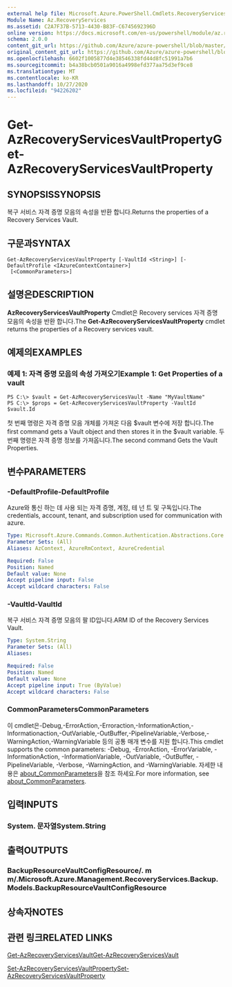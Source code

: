 ```yaml
---
external help file: Microsoft.Azure.PowerShell.Cmdlets.RecoveryServices.Backup.dll-Help.xml
Module Name: Az.RecoveryServices
ms.assetid: C2A7F37B-5713-4430-B83F-C6745692396D
online version: https://docs.microsoft.com/en-us/powershell/module/az.recoveryservices/get-azrecoveryservicesvaultproperty
schema: 2.0.0
content_git_url: https://github.com/Azure/azure-powershell/blob/master/src/RecoveryServices/RecoveryServices/help/Get-AzRecoveryServicesVaultProperty.md
original_content_git_url: https://github.com/Azure/azure-powershell/blob/master/src/RecoveryServices/RecoveryServices/help/Get-AzRecoveryServicesVaultProperty.md
ms.openlocfilehash: 6602f1005877d4e38546338fd44d8fc51991a7b6
ms.sourcegitcommit: b4a38bcb0501a9016a4998efd377aa75d3ef9ce8
ms.translationtype: MT
ms.contentlocale: ko-KR
ms.lasthandoff: 10/27/2020
ms.locfileid: "94226202"
---
```

# <span data-ttu-id="a6a09-101">Get-AzRecoveryServicesVaultProperty</span><span class="sxs-lookup"><span data-stu-id="a6a09-101">Get-AzRecoveryServicesVaultProperty</span></span>

## <span data-ttu-id="a6a09-102">SYNOPSIS</span><span class="sxs-lookup"><span data-stu-id="a6a09-102">SYNOPSIS</span></span>
<span data-ttu-id="a6a09-103">복구 서비스 자격 증명 모음의 속성을 반환 합니다.</span><span class="sxs-lookup"><span data-stu-id="a6a09-103">Returns the properties of a Recovery Services Vault.</span></span>

## <span data-ttu-id="a6a09-104">구문과</span><span class="sxs-lookup"><span data-stu-id="a6a09-104">SYNTAX</span></span>

```
Get-AzRecoveryServicesVaultProperty [-VaultId <String>] [-DefaultProfile <IAzureContextContainer>]
 [<CommonParameters>]
```

## <span data-ttu-id="a6a09-105">설명은</span><span class="sxs-lookup"><span data-stu-id="a6a09-105">DESCRIPTION</span></span>
<span data-ttu-id="a6a09-106">**AzRecoveryServicesVaultProperty** Cmdlet은 Recovery services 자격 증명 모음의 속성을 반환 합니다.</span><span class="sxs-lookup"><span data-stu-id="a6a09-106">The **Get-AzRecoveryServicesVaultProperty** cmdlet returns the properties of a Recovery services vault.</span></span>

## <span data-ttu-id="a6a09-107">예제의</span><span class="sxs-lookup"><span data-stu-id="a6a09-107">EXAMPLES</span></span>

### <span data-ttu-id="a6a09-108">예제 1: 자격 증명 모음의 속성 가져오기</span><span class="sxs-lookup"><span data-stu-id="a6a09-108">Example 1: Get Properties of a vault</span></span>
```
PS C:\> $vault = Get-AzRecoveryServicesVault -Name "MyVaultName"
PS C:\> $props = Get-AzRecoveryServicesVaultProperty -VaultId $vault.Id
```

<span data-ttu-id="a6a09-109">첫 번째 명령은 자격 증명 모음 개체를 가져온 다음 $vault 변수에 저장 합니다.</span><span class="sxs-lookup"><span data-stu-id="a6a09-109">The first command gets a Vault object and then stores it in the $vault variable.</span></span>
<span data-ttu-id="a6a09-110">두 번째 명령은 자격 증명 정보를 가져옵니다.</span><span class="sxs-lookup"><span data-stu-id="a6a09-110">The second command Gets the Vault Properties.</span></span>

## <span data-ttu-id="a6a09-111">변수</span><span class="sxs-lookup"><span data-stu-id="a6a09-111">PARAMETERS</span></span>

### <span data-ttu-id="a6a09-112">-DefaultProfile</span><span class="sxs-lookup"><span data-stu-id="a6a09-112">-DefaultProfile</span></span>
<span data-ttu-id="a6a09-113">Azure와 통신 하는 데 사용 되는 자격 증명, 계정, 테 넌 트 및 구독입니다.</span><span class="sxs-lookup"><span data-stu-id="a6a09-113">The credentials, account, tenant, and subscription used for communication with azure.</span></span>

```yaml
Type: Microsoft.Azure.Commands.Common.Authentication.Abstractions.Core.IAzureContextContainer
Parameter Sets: (All)
Aliases: AzContext, AzureRmContext, AzureCredential

Required: False
Position: Named
Default value: None
Accept pipeline input: False
Accept wildcard characters: False
```

### <span data-ttu-id="a6a09-114">-VaultId</span><span class="sxs-lookup"><span data-stu-id="a6a09-114">-VaultId</span></span>
<span data-ttu-id="a6a09-115">복구 서비스 자격 증명 모음의 팔 ID입니다.</span><span class="sxs-lookup"><span data-stu-id="a6a09-115">ARM ID of the Recovery Services Vault.</span></span>

```yaml
Type: System.String
Parameter Sets: (All)
Aliases:

Required: False
Position: Named
Default value: None
Accept pipeline input: True (ByValue)
Accept wildcard characters: False
```

### <span data-ttu-id="a6a09-116">CommonParameters</span><span class="sxs-lookup"><span data-stu-id="a6a09-116">CommonParameters</span></span>
<span data-ttu-id="a6a09-117">이 cmdlet은-Debug,-ErrorAction,-Erroraction,-InformationAction,-Informationaction,-OutVariable,-OutBuffer,-PipelineVariable,-Verbose,-WarningAction,-WarningVariable 등의 공통 매개 변수를 지원 합니다.</span><span class="sxs-lookup"><span data-stu-id="a6a09-117">This cmdlet supports the common parameters: -Debug, -ErrorAction, -ErrorVariable, -InformationAction, -InformationVariable, -OutVariable, -OutBuffer, -PipelineVariable, -Verbose, -WarningAction, and -WarningVariable.</span></span> <span data-ttu-id="a6a09-118">자세한 내용은 [about_CommonParameters](http://go.microsoft.com/fwlink/?LinkID=113216)을 참조 하세요.</span><span class="sxs-lookup"><span data-stu-id="a6a09-118">For more information, see [about_CommonParameters](http://go.microsoft.com/fwlink/?LinkID=113216).</span></span>

## <span data-ttu-id="a6a09-119">입력</span><span class="sxs-lookup"><span data-stu-id="a6a09-119">INPUTS</span></span>

### <span data-ttu-id="a6a09-120">System. 문자열</span><span class="sxs-lookup"><span data-stu-id="a6a09-120">System.String</span></span>

## <span data-ttu-id="a6a09-121">출력</span><span class="sxs-lookup"><span data-stu-id="a6a09-121">OUTPUTS</span></span>

### <span data-ttu-id="a6a09-122">BackupResourceVaultConfigResource/. m m/.</span><span class="sxs-lookup"><span data-stu-id="a6a09-122">Microsoft.Azure.Management.RecoveryServices.Backup.Models.BackupResourceVaultConfigResource</span></span>

## <span data-ttu-id="a6a09-123">상속자</span><span class="sxs-lookup"><span data-stu-id="a6a09-123">NOTES</span></span>

## <span data-ttu-id="a6a09-124">관련 링크</span><span class="sxs-lookup"><span data-stu-id="a6a09-124">RELATED LINKS</span></span>

[<span data-ttu-id="a6a09-125">Get-AzRecoveryServicesVault</span><span class="sxs-lookup"><span data-stu-id="a6a09-125">Get-AzRecoveryServicesVault</span></span>](./Get-AzRecoveryServicesVault.md)

[<span data-ttu-id="a6a09-126">Set-AzRecoveryServicesVaultProperty</span><span class="sxs-lookup"><span data-stu-id="a6a09-126">Set-AzRecoveryServicesVaultProperty</span></span>](./Set-AzRecoveryServicesVaultProperty.md)
